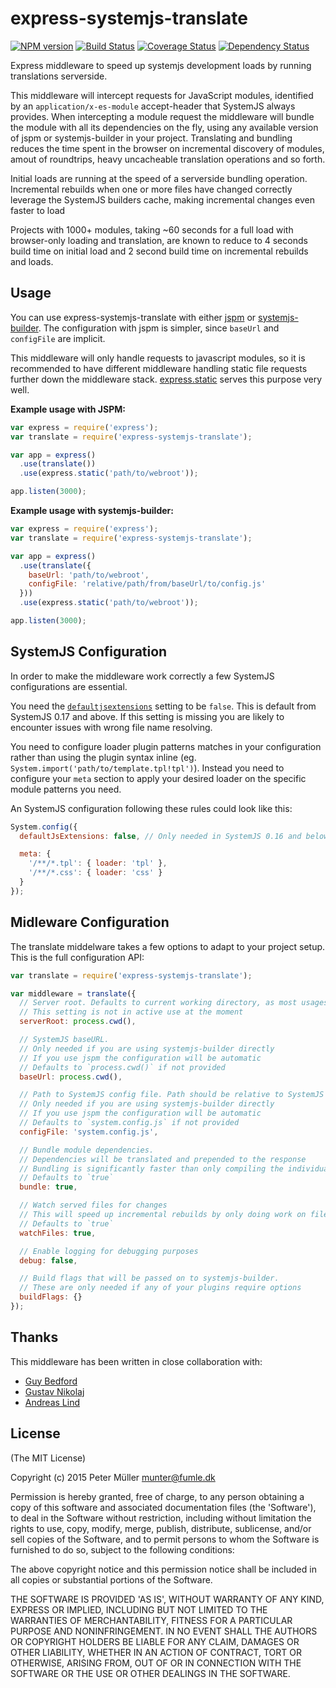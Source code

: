 express-systemjs-translate
==========================

[![NPM version](https://badge.fury.io/js/express-systemjs-translate.svg)](http://badge.fury.io/js/express-systemjs-translate)
[![Build Status](https://travis-ci.org/Munter/express-systemjs-translate.svg?branch=master)](https://travis-ci.org/Munter/express-systemjs-translate)
[![Coverage Status](https://img.shields.io/coveralls/Munter/express-systemjs-translate.svg)](https://coveralls.io/r/Munter/express-systemjs-translate?branch=master)
[![Dependency Status](https://david-dm.org/Munter/express-systemjs-translate.svg)](https://david-dm.org/Munter/express-systemjs-translate)

Express middleware to speed up systemjs development loads by running translations serverside.

This middleware will intercept requests for JavaScript modules, identified by an `application/x-es-module` accept-header that SystemJS always provides.
When intercepting a module request the middleware will bundle the module with all its dependencies on the fly, using any available version of jspm or systemjs-builder in your project. Translating and bundling reduces the time spent in the browser on incremental discovery of modules, amout of roundtrips, heavy uncacheable translation operations and so forth.

Initial loads are running at the speed of a serverside bundling operation. Incremental rebuilds when one or more files have changed correctly leverage the SystemJS builders cache, making incremental changes even faster to load

Projects with 1000+ modules, taking ~60 seconds for a full load with browser-only loading and translation, are known to reduce to 4 seconds build time on initial load and 2 second build time on incremental rebuilds and loads.


Usage
-----

You can use express-systemjs-translate with either [jspm](https://www.npmjs.com/package/jspm) or [systemjs-builder](https://www.npmjs.com/package/systemjs-builder). The configuration with jspm is simpler, since `baseUrl` and `configFile` are implicit.

This middleware will only handle requests to javascript modules, so it is recommended to have different middleware handling static file requests further down the middleware stack. [express.static](http://expressjs.com/en/starter/static-files.html) serves this purpose very well.

**Example usage with JSPM:**

```javascript
var express = require('express');
var translate = require('express-systemjs-translate');

var app = express()
  .use(translate())
  .use(express.static('path/to/webroot'));

app.listen(3000);
```

**Example usage with systemjs-builder:**

```javascript
var express = require('express');
var translate = require('express-systemjs-translate');

var app = express()
  .use(translate({
    baseUrl: 'path/to/webroot',
    configFile: 'relative/path/from/baseUrl/to/config.js'
  }))
  .use(express.static('path/to/webroot'));

app.listen(3000);
```

SystemJS Configuration
----------------------

In order to make the middleware work correctly a few SystemJS configurations are essential.

You need the [`defaultjsextensions`](https://github.com/systemjs/systemjs/blob/master/docs/config-api.md#defaultjsextensions) setting to be `false`. This is default from SystemJS 0.17 and above. If this setting is missing you are likely to encounter issues with wrong file name resolving.

You need to configure loader plugin patterns matches in your configuration rather than using the plugin syntax inline (eg. `System.import('path/to/template.tpl!tpl')`). Instead you need to configure your `meta` section to apply your desired loader on the specific module patterns you need.

An SystemJS configuration following these rules could look like this:

```js
System.config({
  defaultJsExtensions: false, // Only needed in SystemJS 0.16 and below

  meta: {
    '/**/*.tpl': { loader: 'tpl' },
    '/**/*.css': { loader: 'css' }
  }
});
```

Midleware Configuration
-----------------------

The translate middelware takes a few options to adapt to your project setup. This is the full configuration API:

```js
var translate = require('express-systemjs-translate');

var middleware = translate({
  // Server root. Defaults to current working directory, as most usages will be through `npm start`
  // This setting is not in active use at the moment
  serverRoot: process.cwd(),

  // SystemJS baseURL.
  // Only needed if you are using systemjs-builder directly
  // If you use jspm the configuration will be automatic
  // Defaults to `process.cwd()` if not provided
  baseUrl: process.cwd(),

  // Path to SystemJS config file. Path should be relative to SystemJS baseURL.
  // Only needed if you are using systemjs-builder directly
  // If you use jspm the configuration will be automatic
  // Defaults to `system.config.js` if not provided
  configFile: 'system.config.js',

  // Bundle module dependencies.
  // Dependencies will be translated and prepended to the response
  // Bundling is significantly faster than only compiling the individual module
  // Defaults to `true`
  bundle: true,

  // Watch served files for changes
  // This will speed up incremental rebuilds by only doing work on files known to have changed
  // Defaults to `true`
  watchFiles: true,

  // Enable logging for debugging purposes
  debug: false,

  // Build flags that will be passed on to systemjs-builder.
  // These are only needed if any of your plugins require options
  buildFlags: {}
});
```

Thanks
------

This middleware has been written in close collaboration with:

- [Guy Bedford](https://github.com/guybedford)
- [Gustav Nikolaj](https://github.com/gustavnikolaj)
- [Andreas Lind](https://github.com/papandreou)


License
-------
(The MIT License)

Copyright (c) 2015 Peter Müller <munter@fumle.dk>

Permission is hereby granted, free of charge, to any person obtaining a copy of this software and associated documentation files (the 'Software'), to deal in the Software without restriction, including without limitation the rights to use, copy, modify, merge, publish, distribute, sublicense, and/or sell copies of the Software, and to permit persons to whom the Software is furnished to do so, subject to the following conditions:

The above copyright notice and this permission notice shall be included in all copies or substantial portions of the Software.

THE SOFTWARE IS PROVIDED 'AS IS', WITHOUT WARRANTY OF ANY KIND, EXPRESS OR IMPLIED, INCLUDING BUT NOT LIMITED TO THE WARRANTIES OF MERCHANTABILITY, FITNESS FOR A PARTICULAR PURPOSE AND NONINFRINGEMENT. IN NO EVENT SHALL THE AUTHORS OR COPYRIGHT HOLDERS BE LIABLE FOR ANY CLAIM, DAMAGES OR OTHER LIABILITY, WHETHER IN AN ACTION OF CONTRACT, TORT OR OTHERWISE, ARISING FROM, OUT OF OR IN CONNECTION WITH THE SOFTWARE OR THE USE OR OTHER DEALINGS IN THE SOFTWARE.
